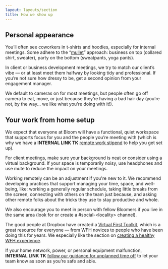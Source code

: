 ```yaml
---
layout: layouts/section
title: How we show up
---
```


## Personal appearance

You’ll often see coworkers in t-shirts and hoodies, especially for internal meetings. Some adhere to the “[mullet](https://www.fayobserver.com/story/news/regional/2023/07/24/north-carolinas-brantley-kirwin-makes-top-100-in-mullet-contest/70443829007/)” approach: business on top (collared shirt, sweater), party on the bottom (sweatpants, yoga pants).

In client or business development meetings, we try to match our client’s vibe — or at least meet them halfway by looking tidy and professional. If you’re not sure how dressy to be, get a second opinion from your engagement manager.

We default to cameras on for most meetings, but people often go off camera to eat, move, or just because they’re having a bad hair day  (you’re not, by the way... we like what you're doing with it!).


## Your work from home setup

We expect that everyone at Bloom will have a functional, quiet workspace that supports focus for you and the people you’re meeting with  (which is why we have a **INTERNAL LINK TK** [remote work stipend](#heading=h.po2w7dxbjir) to help you get set up). 

For client meetings, make sure your background is neat or consider using a virtual background. If your space is temporarily noisy, use headphones and use mute to reduce the impact on your meetings.

Working remotely can be an adjustment if you're new to it. We recommend developing practices that support managing your time, space, and well-being, like: working a generally regular schedule, taking little breaks from the screen, connecting with others on the team just because, and asking other remote folks about the tricks they use to stay productive and whole. 

We also encourage you to meet in person with fellow Bloomers if you live in the same area (look for or create a #social-&lt;locality> channel).

The good people at Dropbox have created a [Virtual First Toolkit](https://experience.dropbox.com/virtual-first-toolkit), which is a great resource for everyone — from WFH novices to people who have been doing this for years. We especially like the section on [creating a healthy WFH experience](https://experience.dropbox.com/virtual-first-toolkit/wellbeing/work-from-home).

If your home network, power, or personal equipment malfunction, **INTERNAL LINK TK** [follow our guidance for unplanned time off](#heading=h.2a491hyurgfd) to let your team know as soon as you’re safe and able.
